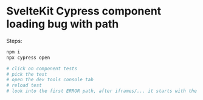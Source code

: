# SvelteKit Cypress component loading bug with path 

Steps:
```sh
npm i
npx cypress open

# click on component tests
# pick the test
# open the dev tools console tab
# reload test
# look into the first ERROR path, after iframes/... it starts with the home path
```
